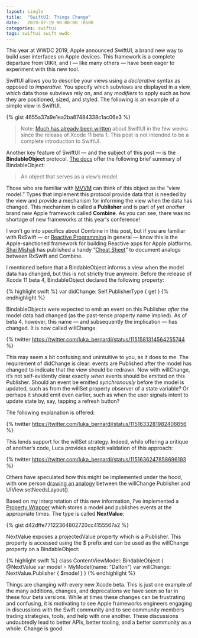 ```yaml
---
layout: single
title:  "SwiftUI: Things Change"
date:   2019-07-19 00:00:00 -0500
categories: swiftui
tags: swiftui swift wwdc
---
```

This year at WWDC 2019, Apple announced SwiftUI, a brand new way to build user interfaces on Apple devices. This framework is a complete departure from UIKit, and I — like many others — have been eager to experiment with this new tool.

SwiftUI allows you to describe your views using a *declarative* syntax as opposed to *imperative*. You specify which subviews are displayed in a view, which data those subviews rely on, and any *modifiers* to apply such as how they are positioned, sized, and styled. The following is an example of a simple view in SwiftUI.

{% gist 4655a37a9e1ea2ba87484338c1ac06e3 %}

> Note: [Much has already been written](https://swiftuihub.com/) about SwiftUI in the few weeks since the release of Xcode 11 beta 1. This post is not intended to be a complete introduction to SwiftUI.

Another key feature of SwiftUI — and the subject of this post — is the **BindableObject** protocol. [The docs](https://developer.apple.com/documentation/swiftui/bindableobject) offer the following brief summary of BindableObject:
> An object that serves as a view’s model.

Those who are familiar with [MVVM](https://en.wikipedia.org/wiki/Model%E2%80%93view%E2%80%93viewmodel) can think of this object as the “view model.” Types that implement this protocol provide data that is needed by the view and provide a mechanism for informing the view when the data has changed. This mechanism is called a **Publisher** and is part of *yet another* brand new Apple framework called **Combine**. As you can see, there was no shortage of new frameworks at this year's conference!

I won’t go into specifics about Combine in this post, but if you are familiar with RxSwift — or [Reactive Programming](https://en.wikipedia.org/wiki/Reactive_programming) in general — know this is the Apple-sanctioned framework for building Reactive apps for Apple platforms. [Shai Mishali](https://twitter.com/freak4pc) has published a handy “[Cheat Sheet](https://medium.com/gett-engineering/rxswift-to-apples-combine-cheat-sheet-e9ce32b14c5b)” to document analogs between RxSwift and Combine.

I mentioned before that a BindableObject informs a view when the model data has changed, but this is not strictly true anymore. Before the release of Xcode 11 beta 4, BindableObject declared the following property:

{% highlight swift %}
var didChange: Self.PublisherType { get }
{% endhighlight %}

BindableObjects were expected to emit an event on this Publisher *after* the model data had changed (as the past-tense property name implied). As of beta 4, however, this name — and subsequently the implication — has changed. It is now called willChange.

{% twitter https://twitter.com/luka_bernardi/status/1151581314564255744 %}

This may seem a bit confusing and unintuitive to you, as it does to me. The requirement of didChange is clear: events are Published after the model has changed to indicate that the view should be redrawn. Now with willChange, it’s not self-evidently clear exactly *when* events should be emitted on this Publisher. Should an event be emitted *synchronously* before the model is updated, such as from the willSet property observer of a state variable? Or perhaps it should emit even earlier, such as when the user signals intent to update state by, say, tapping a refresh button?

The following explanation is offered:

{% twitter https://twitter.com/luka_bernardi/status/1151633281982406656 %}

This lends support for the willSet strategy. Indeed, while offering a critique of another’s code, Luca provides explicit validation of this approach:

{% twitter https://twitter.com/luka_bernardi/status/1151636247858696193 %}

Others have speculated how this might be implemented under the hood, with one person [drawing an analogy](https://twitter.com/DevAndArtist/status/1151831772772089857) between the willChange Publisher and UIView.setNeedsLayout().

Based on my interpretation of this new information, I’ve implemented a [Property Wrapper](https://github.com/apple/swift-evolution/blob/master/proposals/0258-property-wrappers.md) which stores a model and publishes events at the appropriate times. The type is called **NextValue**:

{% gist d42dffe77122364802720cc4155567a2 %}

NextValue exposes a projectedValue property which is a Publisher. This property is accessed using the $ prefix and can be used as the willChange property on a BindableObject:

{% highlight swift %}
class ContentViewModel: BindableObject {
    @NextValue var model = MyModel(name: "Dalton")
    var willChange: NextValue<String>.Publisher { $model }
}
{% endhighlight %}

Things are changing with every new Xcode beta. This is just one example of the many additions, changes, and deprecations we have seen so far in these four beta versions. While at times these changes can be frustrating and confusing, it is motivating to see Apple frameworks engineers engaging in discussions with the Swift community and to see community members trading strategies, tools, and help with one another. These discussions undoubtedly lead to better APIs, better tooling, and a better community as a whole. Change is good.
